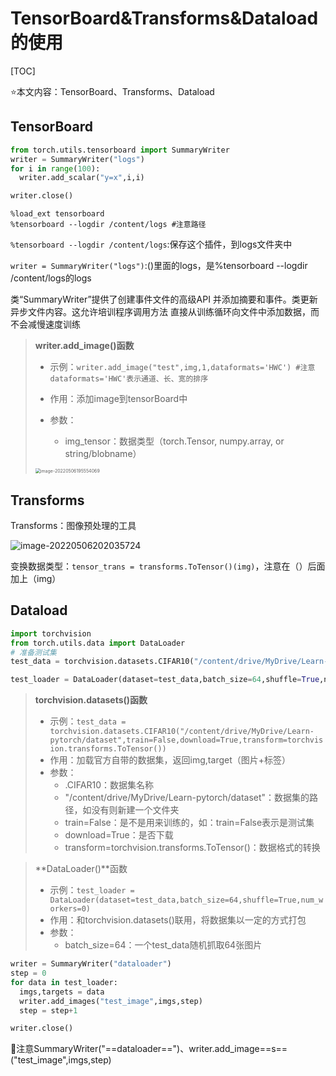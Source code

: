 # TensorBoard&Transforms&Dataload的使用



[TOC]

⭐本文内容：TensorBoard、Transforms、Dataload

## TensorBoard

```python
from torch.utils.tensorboard import SummaryWriter
writer = SummaryWriter("logs")
for i in range(100):
  writer.add_scalar("y=x",i,i)

writer.close()
```

```
%load_ext tensorboard
%tensorboard --logdir /content/logs #注意路径
```

`%tensorboard --logdir /content/logs`:保存这个插件，到logs文件夹中

`writer = SummaryWriter("logs")`:()里面的logs，是%tensorboard --logdir /content/logs的logs

类“SummaryWriter”提供了创建事件文件的高级API 并添加摘要和事件。类更新 异步文件内容。这允许培训程序调用方法 直接从训练循环向文件中添加数据，而不会减慢速度训练

> **writer.add_image()函数**
>
> - 示例：`writer.add_image("test",img,1,dataformats='HWC') #注意dataformats='HWC'表示通道、长、宽的排序`
>
> - 作用：添加image到tensorBoard中
> - 参数：
>   - img_tensor：数据类型（torch.Tensor, numpy.array, or string/blobname）
>
> <img src="https://yzfzzz.oss-cn-shenzhen.aliyuncs.com/image/202205061956751.png" alt="image-20220506195554069" style="zoom:50%;" />



## Transforms

Transforms：图像预处理的工具



![image-20220506202035724](https://yzfzzz.oss-cn-shenzhen.aliyuncs.com/image/202205062020778.png)



变换数据类型：`tensor_trans = transforms.ToTensor()(img)`，注意在（）后面加上（img）



## Dataload

```python
import torchvision
from torch.utils.data import DataLoader
# 准备测试集 
test_data = torchvision.datasets.CIFAR10("/content/drive/MyDrive/Learn-	                     pytorch/dataset",train=False,download=True,transform=torchvision.transforms.ToTensor())

test_loader = DataLoader(dataset=test_data,batch_size=64,shuffle=True,num_workers=0)
```



> **torchvision.datasets()函数**
>
> - 示例：`test_data = torchvision.datasets.CIFAR10("/content/drive/MyDrive/Learn-pytorch/dataset",train=False,download=True,transform=torchvision.transforms.ToTensor())`
> - 作用：加载官方自带的数据集，返回img,target（图片+标签）
> - 参数：
>   - .CIFAR10：数据集名称
>   - "/content/drive/MyDrive/Learn-pytorch/dataset"：数据集的路径，如没有则新建一个文件夹
>   - train=False：是不是用来训练的，如：train=False表示是测试集
>   - download=True：是否下载
>   - transform=torchvision.transforms.ToTensor()：数据格式的转换



> **DataLoader()**函数
>
> - 示例：`test_loader = DataLoader(dataset=test_data,batch_size=64,shuffle=True,num_workers=0)`
> - 作用：和torchvision.datasets()联用，将数据集以一定的方式打包
> - 参数：
>   - batch_size=64：一个test_data随机抓取64张图片

```python
writer = SummaryWriter("dataloader")
step = 0
for data in test_loader:
  imgs,targets = data
  writer.add_images("test_image",imgs,step)
  step = step+1

writer.close()
```

🚀注意SummaryWriter("==dataloader==")、writer.add_image==s==("test_image",imgs,step)

